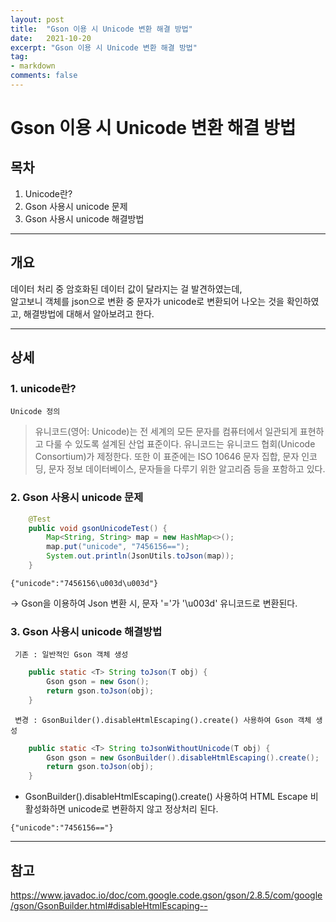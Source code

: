 ```yaml
---
layout: post
title:  "Gson 이용 시 Unicode 변환 해결 방법"
date:   2021-10-20
excerpt: "Gson 이용 시 Unicode 변환 해결 방법"
tag:
- markdown 
comments: false
---
```



# Gson 이용 시 Unicode 변환 해결 방법

## 목차
1. Unicode란?
2. Gson 사용시 unicode 문제
3. Gson 사용시 unicode 해결방법

___

## __개요__
데이터 처리 중 암호화된 데이터 값이 달라지는 걸 발견하였는데,  
알고보니 객체를 json으로 변환 중 문자가 unicode로 변환되어 나오는 것을 확인하였고,
해결방법에 대해서 알아보려고 한다.

___

## __상세__

### 1. unicode란?
`Unicode 정의`
> 유니코드(영어: Unicode)는 전 세계의 모든 문자를 컴퓨터에서 일관되게 표현하고 다룰 수 있도록 설계된 산업 표준이다. 유니코드는 유니코드 협회(Unicode Consortium)가 제정한다. 또한 이 표준에는 ISO 10646 문자 집합, 문자 인코딩, 문자 정보 데이터베이스, 문자들을 다루기 위한 알고리즘 등을 포함하고 있다.



### 2. Gson 사용시 unicode 문제


``` java
    @Test
    public void gsonUnicodeTest() {
        Map<String, String> map = new HashMap<>();
        map.put("unicode", "7456156==");
        System.out.println(JsonUtils.toJson(map));
    }
```

``` 
{"unicode":"7456156\u003d\u003d"}
```

-> Gson을 이용하여 Json 변환 시, 문자 '='가 '\u003d' 유니코드로 변환된다. 


### 3. Gson 사용시 unicode 해결방법

`` 기존 : 일반적인 Gson 객체 생성``
``` java
    public static <T> String toJson(T obj) {
        Gson gson = new Gson();
        return gson.toJson(obj);
    }

```

`` 변경 : GsonBuilder().disableHtmlEscaping().create() 사용하여 Gson 객체 생성``
``` java
    public static <T> String toJsonWithoutUnicode(T obj) {
        Gson gson = new GsonBuilder().disableHtmlEscaping().create();
        return gson.toJson(obj);
    }
```
- GsonBuilder().disableHtmlEscaping().create() 사용하여 HTML Escape 비활성화하면 unicode로 변환하지 않고 정상처리 된다.

```
{"unicode":"7456156=="}
```

___


## __참고__
https://www.javadoc.io/doc/com.google.code.gson/gson/2.8.5/com/google/gson/GsonBuilder.html#disableHtmlEscaping--  
